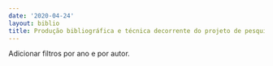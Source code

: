 ```yaml
---
date: '2020-04-24'
layout: biblio
title: Produção bibliográfica e técnica decorrente do projeto de pesquisa
---
```


Adicionar filtros por ano e por autor.

